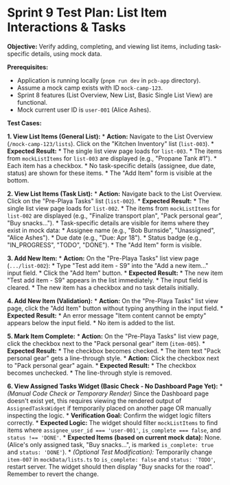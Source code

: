 # Sprint 9 Test Plan: List Item Interactions & Tasks

**Objective:** Verify adding, completing, and viewing list items, including task-specific details, using mock data.

**Prerequisites:**
*   Application is running locally (`pnpm run dev` in `pcb-app` directory).
*   Assume a mock camp exists with ID `mock-camp-123`.
*   Sprint 8 features (List Overview, New List, Basic Single List View) are functional.
*   Mock current user ID is `user-001` (Alice Ashes).

**Test Cases:**

**1. View List Items (General List):**
    *   **Action:** Navigate to the List Overview (`/mock-camp-123/lists`). Click on the "Kitchen Inventory" list (`list-003`).
    *   **Expected Result:**
        *   The single list view page loads for `list-003`.
        *   The items from `mockListItems` for `list-003` are displayed (e.g., "Propane Tank #1").
        *   Each item has a checkbox.
        *   No task-specific details (assignee, due date, status) are shown for these items.
        *   The "Add Item" form is visible at the bottom.

**2. View List Items (Task List):**
    *   **Action:** Navigate back to the List Overview. Click on the "Pre-Playa Tasks" list (`list-002`).
    *   **Expected Result:**
        *   The single list view page loads for `list-002`.
        *   The items from `mockListItems` for `list-002` are displayed (e.g., "Finalize transport plan", "Pack personal gear", "Buy snacks...").
        *   Task-specific details are visible for items where they exist in mock data:
            *   Assignee name (e.g., "Bob Burnside", "Unassigned", "Alice Ashes").
            *   Due date (e.g., "Due: Apr 18").
            *   Status badge (e.g., "IN_PROGRESS", "TODO", "DONE").
        *   The "Add Item" form is visible.

**3. Add New Item:**
    *   **Action:** On the "Pre-Playa Tasks" list view page (`.../list-002`):
        *   Type "Test add item - S9" into the "Add a new item..." input field.
        *   Click the "Add Item" button.
    *   **Expected Result:**
        *   The new item "Test add item - S9" appears in the list immediately.
        *   The input field is cleared.
        *   The new item has a checkbox and no task details initially.

**4. Add New Item (Validation):**
    *   **Action:** On the "Pre-Playa Tasks" list view page, click the "Add Item" button without typing anything in the input field.
    *   **Expected Result:**
        *   An error message "Item content cannot be empty" appears below the input field.
        *   No item is added to the list.

**5. Mark Item Complete:**
    *   **Action:** On the "Pre-Playa Tasks" list view page, click the checkbox next to the "Pack personal gear" item (`item-005`).
    *   **Expected Result:**
        *   The checkbox becomes checked.
        *   The item text "Pack personal gear" gets a line-through style.
    *   **Action:** Click the checkbox next to "Pack personal gear" again.
    *   **Expected Result:**
        *   The checkbox becomes unchecked.
        *   The line-through style is removed.

**6. View Assigned Tasks Widget (Basic Check - No Dashboard Page Yet):**
    *   *(Manual Code Check or Temporary Render)* Since the Dashboard page doesn't exist yet, this requires viewing the rendered output of `AssignedTasksWidget` if temporarily placed on another page OR manually inspecting the logic.
    *   **Verification Goal:** Confirm the widget logic filters correctly.
    *   **Expected Logic:** The widget should filter `mockListItems` to find items where `assignee_user_id === 'user-001'`, `is_complete === false`, and `status !== 'DONE'`.
    *   **Expected Items (based on current mock data):** None. (Alice's only assigned task, "Buy snacks...", is marked `is_complete: true` and `status: 'DONE'`).
    *   *(Optional Test Modification):* Temporarily change `item-007` in `mockData/lists.ts` to `is_complete: false` and `status: 'TODO'`, restart server. The widget should then display "Buy snacks for the road". Remember to revert the change. 